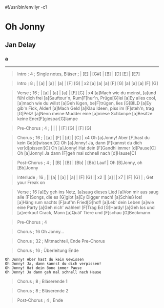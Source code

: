 #!/usr/bin/env lyr -c1
# Oh Jonny
## Jan Delay
### a

---

> Intro ; 4 ; Single notes, Bläser ; | [E] | [G#] | [B] | [D] [E] |
[E7]

> Intro ; 8 ; | [a] | [a] | [a] | [F] [G] | x2
[a] [a] [a] [F] [G]
[a] [a] [a] [F] [G]

> Verse ; 16 ; | [a] | [a] | [a] | [F] [G] | x4
[a]Mach wie du meinst, [a]und fühl dich frei
[a]Sauftour'n, Rum[F]hur'n, Prüge[G]lei
[a]Ey alles cool, [a]mach wie du willst
[a]Geh lügen, be[F]trügen, lies [G]BILD
[a]Ey gib'n Fick, Alder! [a]Mach Geld
[a]Klau Ideen, piss im [F]steh'n, trag [G]Pelz!
[a]Nenn meine Mudder eine [a]miese Schlampe
[a]Besitze keine Ener[F]giespar[G]lampe

> Pre-Chorus ; 4 ; |  |  |  | [F] [G] |
[F] [G]

> Chorus ; 16 ; | [a] | [F] | [d] | [C] | x4
    Oh [a]Jonny! Aber [F]hast du kein Ge[d]wissen.[C]
    Oh [a]Jonny! Ja, dann [F]kannst du dich ver[d]pissen![C]
    Oh [a]Jonny! Hat dein [F]Gandhi immer [d]Pause[C]
    Oh [a]Jonny! Ja dann [F]geh mal schnell nach [d]Hause[C]

> Post-Chorus ; 4 ; | [B] | [B] | [Bb] | [Bb] Lauf |
    Oh [B]Jonny, oh [Bb]Jonny

> Interlude ; 16 ; || [a] | [a] | [a] | [F] [G] || x2 || [a] || x7 | [F] [G] | ; Get your Freak on

> Verse ; 16
[a]Ey geh ins Netz, [a]saug dieses Lied
[a]Von mir aus saug alle [F]Songs, die es [G]gibt
[a]Ey Digger mach! [a]Schieß los!
[a]Häng rum nachts [F]auf'm Fried[G]hof!
[a]Leb' dein Leben [a]wie eine Party
[a]Geh nich' wählen! [F]Trag Ed [G]Hardy!
[a]Geh los und [a]verkauf Crack, Mann
[a]Quäl' Tiere und [F]schau [G]Beckmann

> Pre-Chorus ; 4

> Chorus ; 16
    Oh Jonny...

> Chorus ; 32 ; Mitmachteil, Ende Pre-Chorus

> Chorus ; 16 ; Überleitung Ende

    Oh Jonny! Aber hast du kein Gewissen
    Oh Jonny! Ja, dann kannst du dich verpissen!
    Oh Jonny! Hat dein Bono immer Pause
    Oh Jonny! Ja dann geh mal schnell nach Hause

> Chorus ; 8 ; Bläserende 1

> Chorus ; 8 ; Bläserende 2

> Post-Chorus ; 4 ; Ende